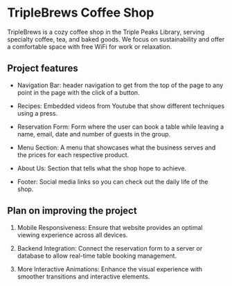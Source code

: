 # TripleBrews Coffee Shop

TripleBrews is a cozy coffee shop in the Triple Peaks Library, serving specialty coffee, tea, and baked goods. We focus on sustainability and offer a comfortable space with free WiFi for work or relaxation.

## Project features

- Navigation Bar: header navigation to get from the top of the page to any point in the page with the click of a button.

- Recipes: Embedded videos from Youtube that show different techniques using a press.

- Reservation Form: Form where the user can book a table while leaving a name, email, date and number of guests in the group.

- Menu Section: A menu that showcases what the business serves and the prices for each respective product.

- About Us: Section that tells what the shop hope to achieve.

- Footer: Social media links so you can check out the daily life of the shop.

## Plan on improving the project

1. Mobile Responsiveness: Ensure that website provides an optimal viewing experience across all devices.

2. Backend Integration: Connect the reservation form to a server or database to allow real-time table booking management.

3. More Interactive Animations: Enhance the visual experience with smoother transitions and interactive elements.
